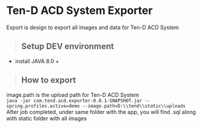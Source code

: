 # Ten-D ACD System Exporter
Export is design to export all images and data for Ten-D ACD System

> ## Setup DEV environment
- install JAVA 8.0 +

> ## How to export   
image.path is the upload path for Ten-D ACD System  
``
java -jar com.tend.acd.exporter-0.0.1-SNAPSHOT.jar --spring.profiles.active=demo --image.path=D:\\tend\\static\\uploads
``  
After job completed, under same folder with the app, you will find <timestamp>.sql along with static folder with all images


